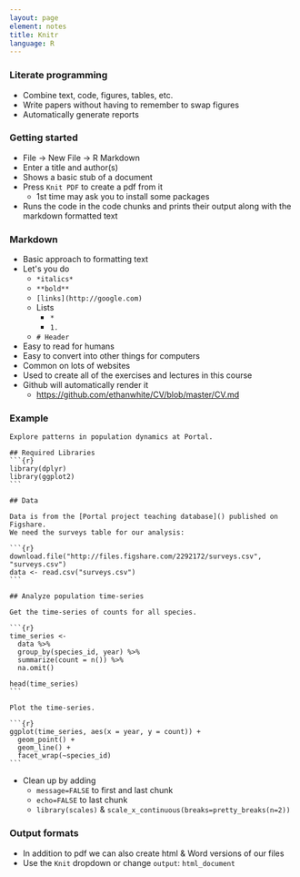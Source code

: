 ```yaml
---
layout: page
element: notes
title: Knitr
language: R
---
```


### Literate programming

* Combine text, code, figures, tables, etc.
* Write papers without having to remember to swap figures
* Automatically generate reports


### Getting started

* File -> New File -> R Markdown
* Enter a title and author(s)
* Shows a basic stub of a document
* Press `Knit PDF` to create a pdf from it
    * 1st time may ask you to install some packages
* Runs the code in the code chunks and prints their output along with the
  markdown formatted text


### Markdown

* Basic approach to formatting text
* Let's you do
    * `*italics*`
    * `**bold**`
    * `[links](http://google.com)`
    * Lists
        * `*`
        * `1.`
    * `# Header`
* Easy to read for humans
* Easy to convert into other things for computers
* Common on lots of websites
* Used to create all of the exercises and lectures in this course
* Github will automatically render it
    * https://github.com/ethanwhite/CV/blob/master/CV.md


### Example

	Explore patterns in population dynamics at Portal.

	## Required Libraries 
	```{r}
	library(dplyr)
	library(ggplot2)
	```

	## Data

    Data is from the [Portal project teaching database]() published on Figshare.
    We need the surveys table for our analysis:

	```{r}
	download.file("http://files.figshare.com/2292172/surveys.csv", "surveys.csv")
	data <- read.csv("surveys.csv")
	```

	## Analyze population time-series

	Get the time-series of counts for all species.

	```{r}
	time_series <-
	  data %>%
	  group_by(species_id, year) %>%
	  summarize(count = n()) %>%
	  na.omit()

	head(time_series)
	```

	Plot the time-series.

	```{r}
	ggplot(time_series, aes(x = year, y = count)) +
	  geom_point() +
	  geom_line() +
	  facet_wrap(~species_id)
	```

* Clean up by adding
    * `message=FALSE` to first and last chunk
    * `echo=FALSE` to last chunk
    * `library(scales)` & `scale_x_continuous(breaks=pretty_breaks(n=2))`

### Output formats

* In addition to pdf we can also create html & Word versions of our files
* Use the `Knit` dropdown or change `output`: `html_document`
